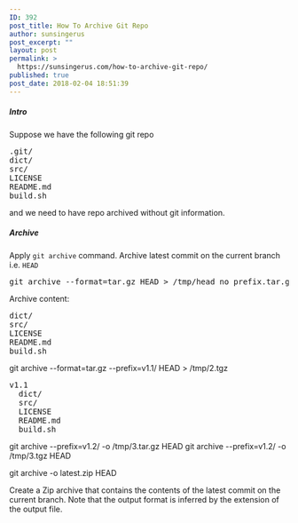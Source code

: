 ```yaml
---
ID: 392
post_title: How To Archive Git Repo
author: sunsingerus
post_excerpt: ""
layout: post
permalink: >
  https://sunsingerus.com/how-to-archive-git-repo/
published: true
post_date: 2018-02-04 18:51:39
---
```

<h5>Intro</h5>
Suppose we have the following git repo
<pre>
.git/
dict/
src/
LICENSE  
README.md  
build.sh  
</pre>
and we need to have repo archived without git information.

<h5>Archive</h5>
Apply <code>git archive</code> command. Archive latest commit on the current branch i.e. <code>HEAD</code>
<pre>
git archive --format=tar.gz HEAD > /tmp/head_no_prefix.tar.gz
</pre>
Archive content:
<pre>
dict/
src/
LICENSE  
README.md  
build.sh  
</pre>

git archive --format=tar.gz --prefix=v1.1/ HEAD > /tmp/2.tgz
<pre>
v1.1
  dict/
  src/
  LICENSE  
  README.md  
  build.sh  
</pre>

git archive --prefix=v1.2/ -o /tmp/3.tar.gz HEAD
git archive --prefix=v1.2/ -o /tmp/3.tgz HEAD


git archive -o latest.zip HEAD

Create a Zip archive that contains the contents of the latest commit on the current branch. Note that the output format is inferred by the extension of the output file.